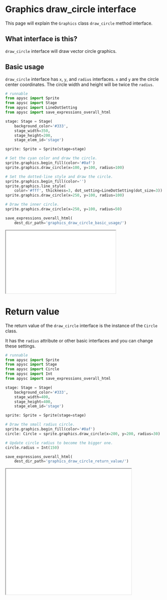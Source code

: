 # Graphics draw_circle interface

This page will explain the `Graphics` class `draw_circle` method interface.

## What interface is this?

`draw_circle` interface will draw vector circle graphics.

## Basic usage

`draw_circle` interface has `x`, `y`, and `radius` interfaces. `x` and `y` are the circle center coordinates. The circle width and height will be twice the `radius`.

```py
# runnable
from apysc import Sprite
from apysc import Stage
from apysc import LineDotSetting
from apysc import save_expressions_overall_html

stage: Stage = Stage(
    background_color='#333',
    stage_width=350,
    stage_height=200,
    stage_elem_id='stage')

sprite: Sprite = Sprite(stage=stage)

# Set the cyan color and draw the circle.
sprite.graphics.begin_fill(color='#0af')
sprite.graphics.draw_circle(x=100, y=100, radius=100)

# Set the dotted-line style and draw the circle.
sprite.graphics.begin_fill(color='')
sprite.graphics.line_style(
    color='#fff', thickness=3, dot_setting=LineDotSetting(dot_size=3))
sprite.graphics.draw_circle(x=250, y=100, radius=100)

# Draw the inner circle.
sprite.graphics.draw_circle(x=250, y=100, radius=50)

save_expressions_overall_html(
    dest_dir_path='graphics_draw_circle_basic_usage/')
```

<iframe src="static/graphics_draw_circle_basic_usage/index.html" width="350" height="200"></iframe>

# Return value

The return value of the `draw_circle` interface is the instance of the `Circle` class.

It has the `radius` attribute or other basic interfaces and you can change these settings.

```py
# runnable
from apysc import Sprite
from apysc import Stage
from apysc import Circle
from apysc import Int
from apysc import save_expressions_overall_html

stage: Stage = Stage(
    background_color='#333',
    stage_width=400,
    stage_height=400,
    stage_elem_id='stage')

sprite: Sprite = Sprite(stage=stage)

# Draw the small radius circle.
sprite.graphics.begin_fill(color='#0af')
circle: Circle = sprite.graphics.draw_circle(x=200, y=200, radius=30)

# Update circle radius to become the bigger one.
circle.radius = Int(150)

save_expressions_overall_html(
    dest_dir_path='graphics_draw_circle_return_value/')
```

<iframe src="static/graphics_draw_circle_return_value/index.html" width="400" height="400"></iframe>
